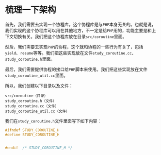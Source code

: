 # 梳理一下架构

首先，我们需要去实现一个协程库，这个协程库是与`PHP`本身无关的。也就是说，我们实现的这个协程库可以用在其他地方，不一定是给`PHP`用的，功能主要是和上下文切换有关。我们把这个协程库放在目录`src/coroutine`里面。

然后，我们需要去实现`PHP`的协程，这个就和协程的一些行为有关了，包括`yield`、`resume`等等。我们把这些实现放在文件`study_coroutine.cc`、`study_coroutine.h`里面。

最后，我们需要提供协程的接口给`PHP`脚本来使用。我们把这些实现放在文件`study_coroutine_util.cc`里面。

所以，我们创建以下目录以及文件：

```shell
src/coroutine（目录）
study_coroutine.h（文件）
study_coroutine.cc（文件）
study_coroutine_util.cc（文件）
```

我们在`study_coroutine.h`文件里面写下如下内容：

```c++
#ifndef STUDY_COROUTINE_H
#define STUDY_COROUTINE_H


#endif	/* STUDY_COROUTINE_H */
```

